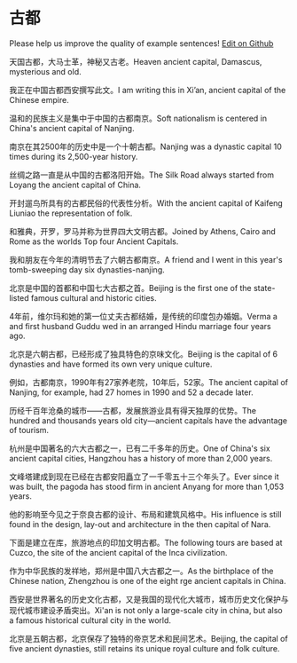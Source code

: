 # 古都

Please help us improve the quality of example sentences! [Edit on Github](https://github.com/jiyushe/jiyu-example-sentence-source/blob/main/chinese/gudu.md)

<p><span class="chinese">天国古都，大马士革，神秘又古老。</span><span class="english">Heaven ancient capital, Damascus, mysterious and old.</span></p>

<p><span class="chinese">我正在中国古都西安撰写此文。</span><span class="english">I am writing this in Xi’an, ancient capital of the Chinese empire.</span></p>

<p><span class="chinese">温和的民族主义是集中于中国的古都南京。</span><span class="english">Soft nationalism is centered in China's ancient capital of Nanjing.</span></p>

<p><span class="chinese">南京在其2500年的历史中是一个十朝古都。</span><span class="english">Nanjing was a dynastic capital 10 times during its 2,500-year history.</span></p>

<p><span class="chinese">丝绸之路一直是从中国的古都洛阳开始。</span><span class="english">The Silk Road always started from Loyang the ancient capital of China.</span></p>

<p><span class="chinese">开封遛鸟所具有的古都民俗的代表性分析。</span><span class="english">With the ancient capital of Kaifeng Liuniao the representation of folk.</span></p>

<p><span class="chinese">和雅典，开罗，罗马并称为世界四大文明古都。</span><span class="english">Joined by Athens, Cairo and Rome as the worlds Top four Ancient Capitals.</span></p>

<p><span class="chinese">我和朋友在今年的清明节去了六朝古都南京。</span><span class="english">A friend and I went in this year's tomb-sweeping day six dynasties-nanjing.</span></p>

<p><span class="chinese">北京是中国的首都和中国七大古都之首。</span><span class="english">Beijing is the first one of the state-listed famous cultural and historic cities.</span></p>

<p><span class="chinese">4年前，维尔玛和她的第一位丈夫古都结婚，是传统的印度包办婚姻。</span><span class="english">Verma a and first husband Guddu wed in an arranged Hindu marriage four years ago.</span></p>

<p><span class="chinese">北京是六朝古都，已经形成了独具特色的京味文化。</span><span class="english">Beijing is the capital of 6 dynasties and have formed its own very unique culture.</span></p>

<p><span class="chinese">例如，古都南京，1990年有27家养老院，10年后，52家。</span><span class="english">The ancient capital of Nanjing, for example, had 27 homes in 1990 and 52 a decade later.</span></p>

<p><span class="chinese">历经千百年沧桑的城市——古都，发展旅游业具有得天独厚的优势。</span><span class="english">The hundred and thousands years old city—ancient capitals have the advantage of tourism.</span></p>

<p><span class="chinese">杭州是中国著名的六大古都之一，已有二千多年的历史。</span><span class="english">One of China's six ancient capital cities, Hangzhou has a history of more than 2,000 years.</span></p>

<p><span class="chinese">文峰塔建成到现在已经在古都安阳矗立了一千零五十三个年头了。</span><span class="english">Ever since it was built, the pagoda has stood firm in ancient Anyang for more than 1,053 years.</span></p>

<p><span class="chinese">他的影响至今见之于奈良古都的设计、布局和建筑风格中。</span><span class="english">His influence is still found in the design, lay-out and architecture in the then capital of Nara.</span></p>

<p><span class="chinese">下面是建立在库，旅游地点的印加文明古都。</span><span class="english">The following tours are based at Cuzco, the site of the ancient capital of the Inca civilization.</span></p>

<p><span class="chinese">作为中华民族的发祥地，郑州是中国八大古都之一。</span><span class="english">As the birthplace of the Chinese nation, Zhengzhou is one of the eight rge ancient capitals in China.</span></p>

<p><span class="chinese">西安是世界著名的历史文化古都，又是我国的现代化大城市，城市历史文化保护与现代城市建设矛盾突出。</span><span class="english">Xi'an is not only a large-scale city in china, but also a famous historical cultural city in the world.</span></p>

<p><span class="chinese">北京是五朝古都，北京保存了独特的帝京艺术和民间艺术。</span><span class="english">Beijing, the capital of five ancient dynasties, still retains its unique royal culture and folk culture.</span></p>

